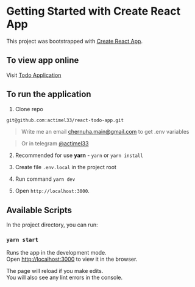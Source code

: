 # Getting Started with Create React App

This project was bootstrapped with [Create React App](https://github.com/facebook/create-react-app).

## To view app online
Visit [Todo Application](https://main--friendly-phoenix-7e72c6.netlify.app)

## To run the application

1. Clone repo 

```bash
git@github.com:actimel33/react-todo-app.git
```

> Write me an email [chernuha.main@gmail.com](mailto:chernuha.main@gmail.com) to get .env variables

> Or in telegram
> [@actimel33](https://t.me/actimel33)

2. Recommended for use **yarn** - `yarn` or `yarn install`

3. Create file `.env.local` in the project root

4. Run command `yarn dev`

5. Open `http://localhost:3000`.

## Available Scripts

In the project directory, you can run:

### `yarn start`

Runs the app in the development mode.\
Open [http://localhost:3000](http://localhost:3000) to view it in the browser.

The page will reload if you make edits.\
You will also see any lint errors in the console.


